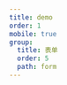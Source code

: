 ```yaml
---
title: demo
order: 1
mobile: true
group:
  title: 表单
  order: 5
  path: form
---
```


<code src="../demo/Login.jsx"></code>
<API src="../src/Login.tsx"></API>
